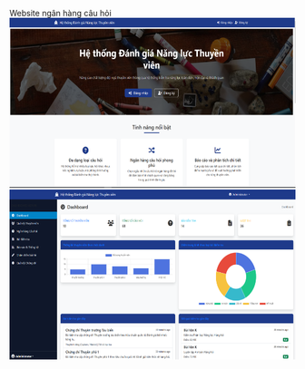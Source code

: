 Website ngân hàng câu hỏi <br/>
<img src="./trang1.png" height="300px"><br/>
<img src="./trang2.png" height="300px">